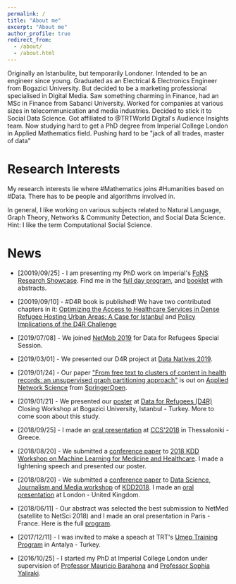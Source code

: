 ```yaml
---
permalink: /
title: "About me"
excerpt: "About me"
author_profile: true
redirect_from: 
  - /about/
  - /about.html
---
```


[comment]: <> (https://guides.github.com/features/mastering-markdown/)

Originally an Istanbulite, but temporarily Londoner.
Intended to be an engineer since young. 
Graduated as an Electrical & Electronics Engineer from Bogazici University.
But decided to be a marketing professional specialised in Digital Media.
Saw something charming in Finance, had an MSc in Finance from Sabanci University.
Worked for companies at various sizes in telecommunication and media industries.
Decided to stick it to Social Data Science.
Got affiliated to @TRTWorld Digital's Audience Insights team.
Now studying hard to get a PhD degree from Imperial College London in Applied Mathematics field.
Pushing hard to be "jack of all trades, master of data"

# Research Interests

My research interests lie where #Mathematics joins #Humanities based on #Data. 
There has to be people and algorithms involved in. 

In general, I like working on various subjects related to Natural Language, Graph Theory, Networks & Community Detection, and Social Data Science. 
Hint: I like the term Computational Social Science.

# News
* [20019/09/25] - I am presenting my PhD work on Imperial's [FoNS Research Showcase](https://wwwf.imperial.ac.uk/blog/postgraduatenoticeboard/2019/07/16/faculty-of-natural-sciences-research-showcase-2019-25-september-2019/). Find me in the [full day program](http://wwwf.imperial.ac.uk/blog/postgraduatenoticeboard/files/2019/07/FoNS-Showcase-2019-full-programme-1.pdf), and [booklet](http://wwwf.imperial.ac.uk/blog/postgraduatenoticeboard/files/2019/07/FoNS-Research-Showcase-booklet-2019-final.pdf) with abstracts.

* [20019/09/10] - #D4R book is published! We have two contributed chapters in it: [Optimizing the Access to Healthcare Services in Dense Refugee Hosting Urban Areas: A Case for Istanbul](https://link.springer.com/chapter/10.1007/978-3-030-12554-7_20) and [Policy Implications of the D4R Challenge](https://link.springer.com/chapter/10.1007/978-3-030-12554-7_25)

* [2019/07/08] - We joined [NetMob 2019](https://netmob.org/program.html) for Data for Refugees Special Session.

* [2019/03/01] - We presented our D4R project at [Data Natives 2019](https://twitter.com/mTarikAltuncu/status/1098910885542850562).

* [2019/01/24] - Our paper ["From free text to clusters of content in health records: an unsupervised graph partitioning approach"](https://rdcu.be/biiix) is out on [Applied Network Science](https://appliednetsci.springeropen.com/) from [SpringerOpen](https://www.springeropen.com/).

* [2019/01/21] - We presented our [poster](http://bit.ly/refugee_poster) at [Data for Refugees (D4R)](http://d4r.turktelekom.com.tr/) Closing Workshop at Bogazici University, Istanbul - Turkey. More to come soon about this study.

* [2018/09/25] - I made an [oral presentation](http://ccs2018.web.auth.gr/free-text-clusters-content-health-records-unsupervised-graph-partitioning-approach) at [CCS'2018](http://ccs2018.web.auth.gr/) in Thessaloniki - Greece.

* [2018/08/20] - We submitted a [conference paper](https://arxiv.org/abs/1807.02599) to [2018 KDD Workshop on Machine Learning for Medicine and Healthcare](https://mlmhworkshop.github.io/mlmh-2018/). I made a lightening speech  and presented our poster.

* [2018/08/20] - We submitted a [conference paper](https://arxiv.org/abs/1808.01175) to [Data Science, Journalism and Media workshop](https://sites.google.com/view/dsjm2018/accepted-papers) of [KDD2018](https://www.kdd.org/kdd2018/). I made an [oral presentation](https://sites.google.com/view/dsjm2018/schedule) at London - United Kingdom.

* [2018/06/11] - Our abstract was selected the best submission to NetMed (satellite to NetSci 2018) and I made an oral presentation in Paris - France. Here is the full [program](http://sharmalab.bwh.harvard.edu/netmed18/NetMed18_program.pdf).

* [2017/12/11] - I was invited to make a speach at TRT's [Umep Training Program](http://www.trt.net.tr/umep/program/forumlar/) in Antalya - Turkey.

* [2016/10/25] - I started my PhD at Imperial College London under supervision of [Professor Mauricio Barahona](https://www.imperial.ac.uk/people/m.barahona) and [Professor Sophia Yaliraki](https://www.imperial.ac.uk/people/s.yaliraki).

